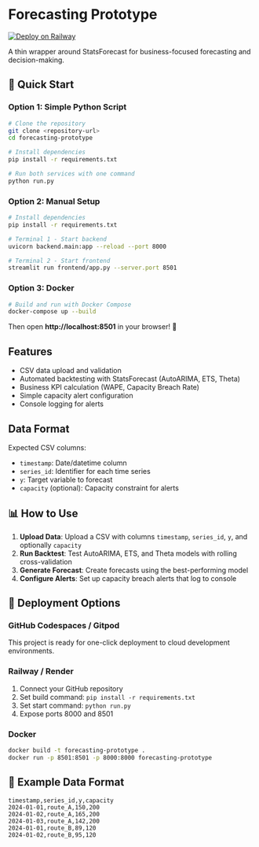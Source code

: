 # Forecasting Prototype

[![Deploy on Railway](https://railway.app/button.svg)](https://railway.app/template/forecasting-prototype)

A thin wrapper around StatsForecast for business-focused forecasting and decision-making.

## 🚀 Quick Start

### Option 1: Simple Python Script
```bash
# Clone the repository
git clone <repository-url>
cd forecasting-prototype

# Install dependencies
pip install -r requirements.txt

# Run both services with one command
python run.py
```

### Option 2: Manual Setup
```bash
# Install dependencies
pip install -r requirements.txt

# Terminal 1 - Start backend
uvicorn backend.main:app --reload --port 8000

# Terminal 2 - Start frontend
streamlit run frontend/app.py --server.port 8501
```

### Option 3: Docker
```bash
# Build and run with Docker Compose
docker-compose up --build
```

Then open **http://localhost:8501** in your browser! 🎉

## Features

- CSV data upload and validation
- Automated backtesting with StatsForecast (AutoARIMA, ETS, Theta)
- Business KPI calculation (WAPE, Capacity Breach Rate)
- Simple capacity alert configuration
- Console logging for alerts

## Data Format

Expected CSV columns:
- `timestamp`: Date/datetime column
- `series_id`: Identifier for each time series
- `y`: Target variable to forecast
- `capacity` (optional): Capacity constraint for alerts

## 📊 How to Use

1. **Upload Data**: Upload a CSV with columns `timestamp`, `series_id`, `y`, and optionally `capacity`
2. **Run Backtest**: Test AutoARIMA, ETS, and Theta models with rolling cross-validation
3. **Generate Forecast**: Create forecasts using the best-performing model
4. **Configure Alerts**: Set up capacity breach alerts that log to console

## 🚀 Deployment Options

### GitHub Codespaces / Gitpod
This project is ready for one-click deployment to cloud development environments.

### Railway / Render
1. Connect your GitHub repository
2. Set build command: `pip install -r requirements.txt`
3. Set start command: `python run.py`
4. Expose ports 8000 and 8501

### Docker
```bash
docker build -t forecasting-prototype .
docker run -p 8501:8501 -p 8000:8000 forecasting-prototype
```

## 🧪 Example Data Format

```csv
timestamp,series_id,y,capacity
2024-01-01,route_A,150,200
2024-01-02,route_A,165,200
2024-01-03,route_A,142,200
2024-01-01,route_B,89,120
2024-01-02,route_B,95,120
```
